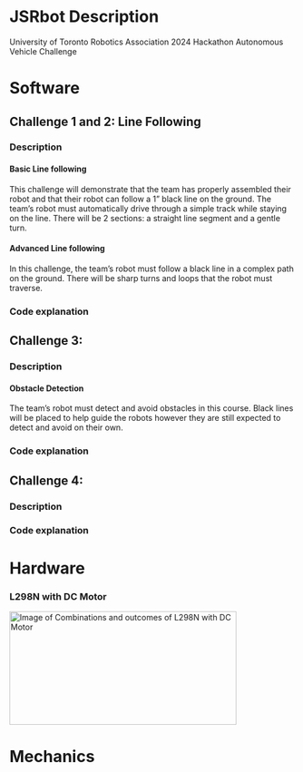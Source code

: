# JSRbot Description
University of Toronto Robotics Association 2024 Hackathon Autonomous Vehicle Challenge

# Software
## Challenge 1 and 2: Line Following
### Description
#### Basic Line following
This challenge will demonstrate that the team has properly assembled their robot and that their robot can follow a 1” black line on the ground. The team’s robot must automatically drive through a simple track while staying on the line. There will be 2 sections: a straight line segment and a gentle turn.
#### Advanced Line following
In this challenge, the team’s robot must follow a black line in a complex path on the ground. There will be sharp turns and loops that the robot must traverse.

### Code explanation

## Challenge 3: 
### Description
#### Obstacle Detection
The team’s robot must detect and avoid obstacles in this course. Black lines will be placed to help guide the robots however they are still expected to detect and avoid on their own.
### Code explanation

## Challenge 4:
### Description
### Code explanation

# Hardware

### L298N with DC Motor
<img src="https://github.com/kalashb/JSRbot/assets/66458799/32b997a0-1271-45c7-b0e1-aa0ca6f68250" alt="Image of Combinations and outcomes of L298N with DC Motor" title="Figure: Combinations and outcomes of L298N with DC Motor" width="400" height="200">

# Mechanics
